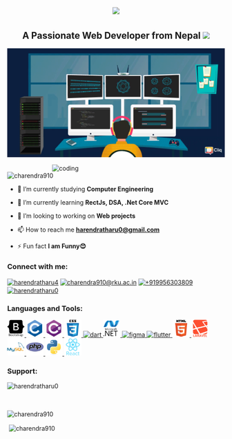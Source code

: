 <h1 align="center">
  <a href="https://git.io/typing-svg">
    <img src="https://readme-typing-svg.herokuapp.com/?lines=Hi,There!🙋;I'm+Harendra+Chaudhary;Nice+to+meet+you!&center=true&size=30">
  </a>
</h1>

<h2 align="center">A Passionate Web Developer from Nepal <img src = "https://upload.wikimedia.org/wikipedia/commons/thumb/9/9b/Flag_of_Nepal.svg/1200px-Flag_of_Nepal.svg.png" height="21px">  </h2>

![logo](https://github.com/charendra910/charendra910/blob/main/coding2.gif)

<img align="right" width="400" alt="coding" src="https://cdn.dribbble.com/users/1162077/screenshots/3848914/programmer.gif">

<p align="left"> <img src="https://komarev.com/ghpvc/?username=charendra910&label=Profile%20views&color=0e75b6&style=flat" alt="charendra910" /> </p>

- 🔭 I’m currently studying **Computer Engineering**

- 🌱 I’m currently learning **RectJs, DSA, .Net Core MVC**

- 👯 I’m looking to working on **Web projects**

- 📫 How to reach me **harendratharu0@gmail.com**
  
- ⚡ Fun fact **I am Funny😊**

<h3 align="left">Connect with me:</h3>
<p align="left">
<a href="https://twitter.com/harendratharu4" target="blank"><img align="center" src="https://raw.githubusercontent.com/rahuldkjain/github-profile-readme-generator/master/src/images/icons/Social/twitter.svg" alt="harendratharu4" height="30" width="40" /></a>
<a href="https://linkedin.com/in/charendra910@rku.ac.in" target="blank"><img align="center" src="https://raw.githubusercontent.com/rahuldkjain/github-profile-readme-generator/master/src/images/icons/Social/linked-in-alt.svg" alt="charendra910@rku.ac.in" height="30" width="40" /></a>
<a href="https://fb.com/+919956303809" target="blank"><img align="center" src="https://raw.githubusercontent.com/rahuldkjain/github-profile-readme-generator/master/src/images/icons/Social/facebook.svg" alt="+919956303809" height="30" width="40" /></a>
<a href="https://instagram.com/harendratharu0" target="blank"><img align="center" src="https://raw.githubusercontent.com/rahuldkjain/github-profile-readme-generator/master/src/images/icons/Social/instagram.svg" alt="harendratharu0" height="30" width="40" /></a>
</p>

<h3 align="left">Languages and Tools:</h3>
<p align="left"> <a href="https://getbootstrap.com" target="_blank" rel="noreferrer"> <img src="https://raw.githubusercontent.com/devicons/devicon/master/icons/bootstrap/bootstrap-plain-wordmark.svg" alt="bootstrap" width="40" height="40"/> </a> <a href="https://www.cprogramming.com/" target="_blank" rel="noreferrer"> <img src="https://raw.githubusercontent.com/devicons/devicon/master/icons/c/c-original.svg" alt="c" width="40" height="40"/> </a> <a href="https://www.w3schools.com/cs/" target="_blank" rel="noreferrer"> <img src="https://raw.githubusercontent.com/devicons/devicon/master/icons/csharp/csharp-original.svg" alt="csharp" width="40" height="40"/> </a> <a href="https://www.w3schools.com/css/" target="_blank" rel="noreferrer"> <img src="https://raw.githubusercontent.com/devicons/devicon/master/icons/css3/css3-original-wordmark.svg" alt="css3" width="40" height="40"/> </a> <a href="https://dart.dev" target="_blank" rel="noreferrer"> <img src="https://www.vectorlogo.zone/logos/dartlang/dartlang-icon.svg" alt="dart" width="40" height="40"/> </a> <a href="https://dotnet.microsoft.com/" target="_blank" rel="noreferrer"> <img src="https://raw.githubusercontent.com/devicons/devicon/master/icons/dot-net/dot-net-original-wordmark.svg" alt="dotnet" width="40" height="40"/> </a> <a href="https://www.figma.com/" target="_blank" rel="noreferrer"> <img src="https://www.vectorlogo.zone/logos/figma/figma-icon.svg" alt="figma" width="40" height="40"/> </a> <a href="https://flutter.dev" target="_blank" rel="noreferrer"> <img src="https://www.vectorlogo.zone/logos/flutterio/flutterio-icon.svg" alt="flutter" width="40" height="40"/> </a> <a href="https://www.w3.org/html/" target="_blank" rel="noreferrer"> <img src="https://raw.githubusercontent.com/devicons/devicon/master/icons/html5/html5-original-wordmark.svg" alt="html5" width="40" height="40"/> </a> <a href="https://laravel.com/" target="_blank" rel="noreferrer"> <img src="https://raw.githubusercontent.com/devicons/devicon/master/icons/laravel/laravel-plain-wordmark.svg" alt="laravel" width="40" height="40"/> </a> <a href="https://www.mysql.com/" target="_blank" rel="noreferrer"> <img src="https://raw.githubusercontent.com/devicons/devicon/master/icons/mysql/mysql-original-wordmark.svg" alt="mysql" width="40" height="40"/> </a> <a href="https://www.php.net" target="_blank" rel="noreferrer"> <img src="https://raw.githubusercontent.com/devicons/devicon/master/icons/php/php-original.svg" alt="php" width="40" height="40"/> </a> <a href="https://www.python.org" target="_blank" rel="noreferrer"> <img src="https://raw.githubusercontent.com/devicons/devicon/master/icons/python/python-original.svg" alt="python" width="40" height="40"/> </a> <a href="https://reactjs.org/" target="_blank" rel="noreferrer"> <img src="https://raw.githubusercontent.com/devicons/devicon/master/icons/react/react-original-wordmark.svg" alt="react" width="40" height="40"/> </a> </p>

<h3 align="left">Support:</h3>
<p><a href="https://www.starbucks.in/ordering"> <img align="left" src="https://cdn.buymeacoffee.com/buttons/v2/default-yellow.png" height="50" width="210" alt="harendratharu0" /></a></p><br><br><br>

<p><img align="left" src="https://github-readme-stats.vercel.app/api/top-langs?username=charendra910&show_icons=true&locale=en&layout=compact" alt="charendra910" /></p><br>

<p>&nbsp;<img align="center" src="https://github-readme-stats.vercel.app/api?username=charendra910&show_icons=true&locale=en" alt="charendra910" /></p>



